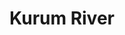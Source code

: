 ---
title: "Kurum River"
title_bn: "কুরুম নদী"
description: "This river emerges from the hilly region of Jalpaiguri of India and enters into Bangladesh through Harivasha Upazila, Panchagarh. After flowing about 30 km in Bangladesh, then it falls int Karotoya River near Deviganj upazila of the same district."
---